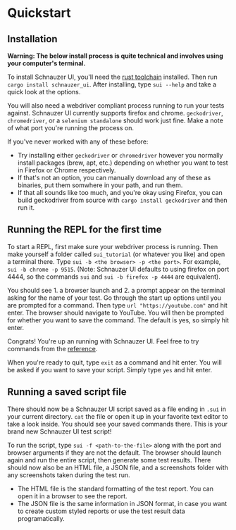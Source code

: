 # Quickstart

## Installation

**Warning: The below install process is quite technical and involves using your computer's terminal.**

To install Schnauzer UI, you'll need the [rust toolchain](https://www.rust-lang.org/tools/install) installed.
Then run `cargo install schnauzer_ui`. After installing, type `sui --help` and take a quick look
at the options.

You will also need a webdriver compliant process running to run your tests against. Schnauzer UI currently supports
firefox and chrome. `geckodriver`, `chromedriver`, or a `selenium standalone` should work just fine.
Make a note of what port you're running the process on.

If you've never worked with any of these before:
 - Try installing either `geckodriver` or `chromedriver` however you normally install packages (brew, apt, etc.) depending on whether you want to test in Firefox or Chrome respectively.
 - If that's not an option, you can manually download any of these as binaries, put them somwhere in your path,
 and run them.
 - If that all sounds like too much, and you're okay using Firefox, you can build geckodriver from source with
 `cargo install geckodriver` and then run it.

 ## Running the REPL for the first time

To start a REPL, first make sure your webdriver process is running.
Then make yourself a folder called `sui_tutorial` (or whatever you like) and open a terminal there. 
Type `sui -b <the browser> -p <the port>`. For example, `sui -b chrome -p 9515`.
(Note: Schnauzer UI defaults to using firefox on port 4444, so the commands `sui` and `sui -b firefox -p 4444` are equivalent).

You should see 1. a browser launch and 2. a prompt appear on the terminal asking for the name of your test.
Go through the start up options until you are prompted for a command. Then type `url "https://youtube.com"`
and hit enter. The browser should navigate to YouTube.
You will then be prompted for whether you want to save the command. The default is yes, so simply hit enter.

Congrats! You're up an running with Schnauzer UI. Feel free to try commands from the [reference](reference/statements_and_commands.md).

When you're ready to quit, type `exit` as a command and hit enter. You will be asked if you want to save your script. 
Simply type `yes` and hit enter.

## Running a saved script file

There should now be a Schnauzer UI script saved as a file ending in `.sui` in your current directory. 
`cat` the file or open it up in your favorite text editor to take a look inside. You should see your saved commands
there. This is your brand new Schnauzer UI test script! 

To run the script, type `sui -f <path-to-the-file>` along 
with the port and browser arguments if they are not the default. The browser should launch again and run the entire script, then generate some test results. There should now also be an HTML file, a JSON file, and a screenshots folder
with any screenshots taken during the test run. 
- The HTML file is the standard formatting of the test report. You can open it in a browser to see the report.
- The JSON file is the same information in JSON format, in case you want to create custom styled reports or use the 
test result data programatically.





